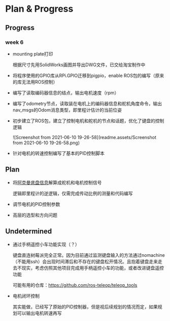 # Plan & Progress

## Progress

### week 6

- mounting plate打印

  根据尺寸先用SolidWorks画图并导出DWG文件，已交给淘宝制作中

- 将程序使用的GPIO库从RPi.GPIO迁移到pigpio，enable ROS包的编写（原来的库无法用ROS控制）

- 编写了读取编码器信息的结点，输出电机速度（rpm）

- 编写了odometry节点，读取装在电机上的编码器信息和舵机角度命令，输出nav_msgs的Odom消息类型，即里程计估计的当前位姿

- 初步建立了ROS包，建立了控制电机和舵机的节点和话题，优化了键盘的控制逻辑

  ![Screenshot from 2021-06-10 19-26-58](readme.assets/Screenshot from 2021-06-10 19-26-58.png)

- 针对电机的转速控制编写了基本的PID控制脚本

## Plan

- 将[阿克曼底盘信息](http://wiki.ros.org/ackermann_msgs)解算成舵机和电机控制信号

  逻辑即里程计的逆逻辑，仅需完成传动比例的测量和代码编写

- 调节电机的PID控制参数

- 高层的选型和方向问题



## Undetermined

- 通过手柄遥控小车功能实现（？）

  键盘直连树莓派完全正常。因为目前通过监测键盘输入的方法通过nomachine（不能用ssh）会出现时间滞后和不存在的键盘松开情况。且抱着键盘走来走去不现实，考虑仿照其他项目完成用手柄遥控小车的功能，或者改进键盘遥控功能

  可能有用的仓库：https://github.com/ros-teleop/teleop_tools
  
- 电机闭环控制

  其实能做，已经写了原始的PID控制器，但是视后续规划的情况而定，如果规划可以输出电机转速再写
